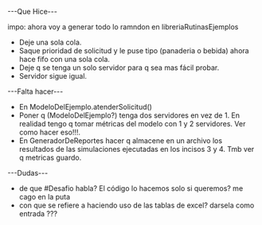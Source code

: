 ---Que Hice---

impo: ahora voy a generar todo lo ramndon en libreriaRutinasEjemplos

- Deje una sola cola.
- Saque prioridad de solicitud y le puse tipo (panaderia o bebida) ahora hace fifo con una sola cola.
- Deje q se tenga un solo servidor para q sea mas fácil probar.
- Servidor sigue igual.

---Falta hacer---
 

- En ModeloDelEjemplo.atenderSolicitud() 
- Poner q (ModeloDelEjemplo?) tenga dos servidores en vez de 1.
En realidad tengo q tomar métricas del modelo con 1 y 2 servidores.
Ver como hacer eso!!!.
- En GeneradorDeReportes hacer q almacene en un archivo los resultados de las simulaciones ejecutadas en los incisos 3 y 4. Tmb ver q metricas guardo.


---Dudas---

- de que #Desafio habla? El código lo hacemos solo si queremos? me cago en la puta 
- con que se refiere a haciendo uso de las tablas de excel? darsela como entrada ???